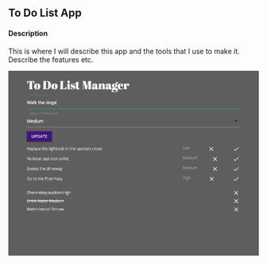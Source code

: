 ## To Do List App


#### Description

This is where I will describe this app and the tools that I use to make it. 
Describe the features etc. 

![A screenshot of the app](https://github.com/russfraze/russfraze/blob/main/Labs/3%20Django/lab2_todo/Screen%20Shot%202021-11-20%20at%201.50.36%20PM.png)

